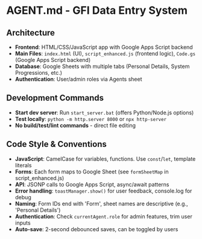 # AGENT.md - GFI Data Entry System

## Architecture
- **Frontend**: HTML/CSS/JavaScript app with Google Apps Script backend
- **Main Files**: `index.html` (UI), `script_enhanced.js` (frontend logic), `Code.gs` (Google Apps Script backend)
- **Database**: Google Sheets with multiple tabs (Personal Details, System Progressions, etc.)
- **Authentication**: User/admin roles via Agents sheet

## Development Commands
- **Start dev server**: Run `start_server.bat` (offers Python/Node.js options)
- **Test locally**: `python -m http.server 8000` or `npx http-server`
- **No build/test/lint commands** - direct file editing

## Code Style & Conventions
- **JavaScript**: CamelCase for variables, functions. Use `const`/`let`, template literals
- **Forms**: Each form maps to Google Sheet (see `formSheetMap` in script_enhanced.js)
- **API**: JSONP calls to Google Apps Script, async/await patterns
- **Error handling**: `toastManager.show()` for user feedback, console.log for debug
- **Naming**: Form IDs end with 'Form', sheet names are descriptive (e.g., 'Personal Details')
- **Authentication**: Check `currentAgent.role` for admin features, trim user inputs
- **Auto-save**: 2-second debounced saves, can be toggled by users
